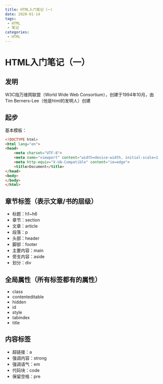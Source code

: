 ```yaml
---
title: HTML入门笔记（一）
date: 2020-01-14
tags:
 - HTML
 - 笔记
categories:
 - HTML
---
```


# HTML入门笔记（一）

## 发明

W3C指万维网联盟（World Wide Web Consortium），创建于1994年10月，由Tim Berners-Lee（他是html的发明人）创建

<!-- more -->

## 起步
基本模板：

```html
<!DOCTYPE html>
<html lang="en">
<head>
    <meta charset="UTF-8">
    <meta name="viewport" content="width=device-width, initial-scale=1.0">
    <meta http-equiv="X-UA-Compatible" content="ie=edge">
    <title>Document</title>
</head>
<body>
</body>
</html>
```

## 章节标签（表示文章/书的层级）
- 标题：h1~h6
- 章节：section
- 文章：article
- 段落：p
- 头部：header
- 脚部：footer
- 主要内容：main
- 旁支内容：aside
- 划分：div

## 全局属性（所有标签都有的属性）
- class
- contenteditable
- hidden
- id
- style
- tabindex
- title

## 内容标签
- 超链接：a
- 强调内容：strong
- 强调语气：em
- 代码块：code
- 保留空格：pre
